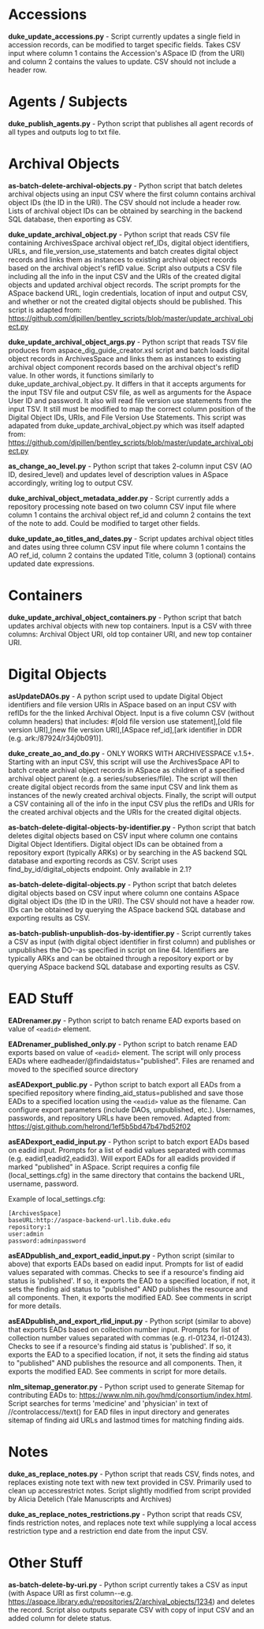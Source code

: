 # Accessions
**duke_update_accessions.py** - Script currently updates a single field in accession records, can be modified to target specific fields. Takes CSV input where column 1 contains the Accession's ASpace ID (from the URI) and column 2 contains the values to update. CSV should not include a header row.

# Agents / Subjects
**duke_publish_agents.py** - Python script that publishes all agent records of all types and outputs log to txt file.

# Archival Objects
**as-batch-delete-archival-objects.py** - Python script that batch deletes archival objects using an input CSV where the first column contains archival object IDs (the ID in the URI). The CSV should not include a header row. Lists of archival object IDs can be obtained by searching in the backend SQL database, then exporting as CSV.

**duke_update_archival_object.py** - Python script that reads CSV file containing ArchivesSpace archival object ref_IDs, digital object identifiers, URLs, and file_version_use_statements and batch creates digital object records and links them as instances to existing archival object records based on the archival object's refID value. Script also outputs a CSV file including all the info in the input CSV and the URIs of the created digital objects and updated archival object records.  The script prompts for the ASpace backend URL, login credentials, location of input and output CSV, and whether or not the created digital objects should be published.
This script is adapted from: https://github.com/djpillen/bentley_scripts/blob/master/update_archival_object.py

**duke_update_archival_object_args.py** - Python script that reads TSV file produces from aspace_dig_guide_creator.xsl script and batch loads digital object records in ArchivesSpace and links them as instances to existing archival object component records based on the archival object's refID value. In other words, it functions similarly to duke_update_archival_object.py. It differs in that it accepts arguments for the input TSV file and output CSV file, as well as arguments for the Aspace User ID and password. It also will read file version use statements from the input TSV. It still must be modified to map the correct column position of the Digital Object IDs, URIs, and File Version Use Statements. This script was adapated from duke_update_archival_object.py which was itself adapted from: https://github.com/djpillen/bentley_scripts/blob/master/update_archival_object.py

**as_change_ao_level.py** - Python script that takes 2-column input CSV (AO ID, desired_level) and updates level of description values in ASpace accordingly, writing log to output CSV.

**duke_archival_object_metadata_adder.py** - Script currently adds a repository processing note based on two column CSV input file where column 1 contains the archival object ref_id and column 2 contains the text of the note to add. Could be modified to target other fields.

**duke_update_ao_titles_and_dates.py** - Script updates archival object titles and dates using three column CSV input file where column 1 contains the AO ref_id, column 2 contains the updated Title, column 3 (optional) contains updated date expressions.

# Containers
**duke_update_archival_object_containers.py** - Python script that batch updates archival objects with new top containers. Input is a CSV with three columns: Archival Object URI, old top container URI, and new top container URI.

# Digital Objects
**asUpdateDAOs.py** - A python script used to update Digital Object identifiers and file version URIs in ASpace based on an input CSV with refIDs for the the linked Archival Object.  Input is a five column CSV (without column headers) that includes: #[old file version use statement],[old file version URI],[new file version URI],[ASpace ref_id],[ark identifier in DDR (e.g. ark:/87924/r34j0b091)].

**duke_create_ao_and_do.py** - ONLY WORKS WITH ARCHIVESSPACE v.1.5+. Starting with an input CSV, this script will use the ArchivesSpace API to batch create archival object records in ASpace as children of a specified archival object parent (e.g. a series/subseries/file). The script will then create digital object records from the same input CSV and link them as instances of the newly created archival objects. Finally, the script will output a CSV containing all of the info in the input CSV plus the refIDs and URIs for the created archival objects and the URIs for the created digital objects.

**as-batch-delete-digital-objects-by-identifier.py** - Python script that batch deletes digital objects based on CSV input where column one contains Digital Object Identifiers. Digital object IDs can be obtained from a repository export (typically ARKs) or by searching in the AS backend SQL database and exporting records as CSV. Script uses find_by_id/digital_objects endpoint. Only available in 2.1?

**as-batch-delete-digital-objects.py** - Python script that batch deletes digital objects based on CSV input where column one contains ASpace digital object IDs (the ID in the URI). The CSV should not have a header row. IDs can be obtained by querying the ASpace backend SQL database and exporting results as CSV.

**as-batch-publish-unpublish-dos-by-identifier.py** - Script currently takes a CSV as input (with digital object identifier in first column) and publishes or unpublishes the DO--as specified in script on line 64. Identifiers are typically ARKs and can be obtained through a repository export or by querying ASpace backend SQL database and exporting results as CSV.

# EAD Stuff
**EADrenamer.py** - Python script to batch rename EAD exports based on value of `<eadid>` element.

**EADrenamer_published_only.py** - Python script to batch rename EAD exports based on value of `<eadid>` element.  The script will only process EADs where eadheader/@findaidstatus="published".  Files are renamed and moved to the specified source directory

**asEADexport_public.py** - Python script to batch export all EADs from a specified repository where finding_aid_status=published and save those EADs to a specified location using the `<eadid>` value as the filename. Can configure export parameters (include DAOs, unpublished, etc.). Usernames, passwords, and repository URLs have been removed. Adapted from: https://gist.github.com/helrond/1ef5b5bd47b47bd52f02

**asEADexport_eadid_input.py** - Python script to batch export EADs based on eadid input. Prompts for a list of eadid values separated with commas (e.g. eadid1,eadid2,eadid3). Will export EADs for all eadids provided if marked "published" in ASpace. Script requires a config file (local_settings.cfg) in the same directory that contains the backend URL, username, password.

Example of local_settings.cfg:
```
[ArchivesSpace]
baseURL:http://aspace-backend-url.lib.duke.edu
repository:1
user:admin
password:adminpassword
```

**asEADpublish_and_export_eadid_input.py** - Python script (similar to above) that exports EADs based on eadid input. Prompts for list of eadid values separated with commas. Checks to see if a resource's finding aid status is 'published'.  If so, it exports the EAD to a specified location, if not, it sets the finding aid status to "published" AND publishes the resource and all components.  Then, it exports the modified EAD.  See comments in script for more details.

**asEADpublish_and_export_rlid_input.py** - Python script (similar to above) that exports EADs based on collection number input. Prompts for list of collection number values separated with commas (e.g. rl-01234, rl-01243). Checks to see if a resource's finding aid status is 'published'. If so, it exports the EAD to a specified location, if not, it sets the finding aid status to "published" AND publishes the resource and all components. Then, it exports the modified EAD.  See comments in script for more details.

**nlm_sitemap_generator.py** - Python script used to generate Sitemap for contributing EADs to: https://www.nlm.nih.gov/hmd/consortium/index.html. Script searches for terms 'medicine' and 'physician' in text of //controlaccess//text() for EAD files in input directory and generates sitemap of finding aid URLs and lastmod times for matching finding aids.

# Notes
**duke_as_replace_notes.py** - Python script that reads CSV, finds notes, and replaces existing note text with new text provided in CSV. Primarily used to clean up accessrestrict notes. Script slightly modified from script provided by Alicia Detelich (Yale Manuscripts and Archives)

**duke_as_replace_notes_restrictions.py** - Python script that reads CSV, finds restriction notes, and replaces note text while supplying a local access restriction type and a restriction end date from the input CSV.

# Other Stuff
**as-batch-delete-by-uri.py** - Python script currently takes a CSV as input (with Aspace URI as first column--e.g. https://aspace.library.edu/repositories/2/archival_objects/1234) and deletes the record. Script also outputs separate CSV with copy of input CSV and an added column for delete status.
